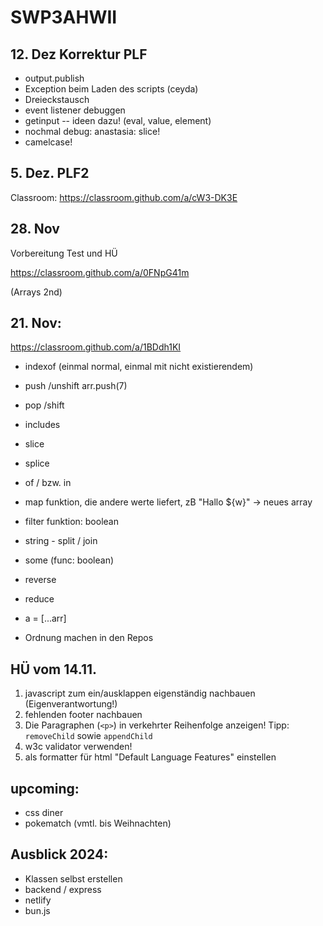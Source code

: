 # SWP3AHWII

## 12. Dez Korrektur PLF

-   output.publish
-   Exception beim Laden des scripts (ceyda)
-   Dreieckstausch
-   event listener debuggen
-   getinput -- ideen dazu! (eval, value, element)
-   nochmal debug: anastasia: slice!
-   camelcase!

## 5. Dez. PLF2

Classroom: <https://classroom.github.com/a/cW3-DK3E>

## 28. Nov

Vorbereitung Test und HÜ

<https://classroom.github.com/a/0FNpG41m>

(Arrays 2nd)

## 21. Nov:

<https://classroom.github.com/a/1BDdh1KI>

-   indexof (einmal normal, einmal mit nicht existierendem)
-   push /unshift arr.push(7)
-   pop /shift
-   includes
-   slice
-   splice
-   of / bzw. in
-   map funktion, die andere werte liefert, zB "Hallo ${w}" -> neues array
-   filter funktion: boolean
-   string - split / join
-   some (func: boolean)
-   reverse
-   reduce
-   a = [...arr]

-   Ordnung machen in den Repos

## HÜ vom 14.11.

1. javascript zum ein/ausklappen eigenständig nachbauen (Eigenverantwortung!)
2. fehlenden footer nachbauen
3. Die Paragraphen (`<p>`) in verkehrter Reihenfolge anzeigen! Tipp:
   `removeChild` sowie `appendChild`
4. w3c validator verwenden!
5. als formatter für html "Default Language Features" einstellen

## upcoming:

-   css diner
-   pokematch (vmtl. bis Weihnachten)

## Ausblick 2024:

-   Klassen selbst erstellen
-   backend / express
-   netlify
-   bun.js
